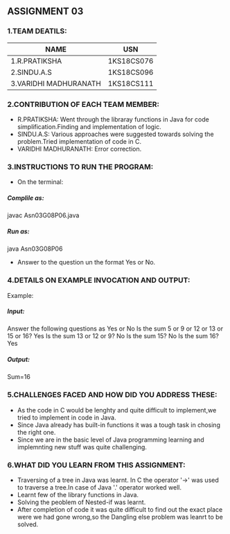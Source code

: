 ## ASSIGNMENT 03

### 1.TEAM DEATILS:

|     NAME              |      USN      |
|-----------------------|---------------|
| 1.R.PRATIKSHA         |  1KS18CS076   |
| 2.SINDU.A.S           |  1KS18CS096   |
| 3.VARIDHI MADHURANATH |  1KS18CS111   |

### 2.CONTRIBUTION OF EACH TEAM MEMBER:
* R.PRATIKSHA:
Went through the libraray functions in Java for code simplification.Finding and implementation of logic. 
* SINDU.A.S:
Various approaches were suggested towards solving the problem.Tried implementation of code in C.
* VARIDHI MADHURANATH:
Error correction.

### 3.INSTRUCTIONS TO RUN THE PROGRAM:
* On the terminal:
##### Complile as:
javac Asn03G08P06.java
##### Run as:
java Asn03G08P06
* Answer to the question un the format Yes or No.

### 4.DETAILS ON EXAMPLE INVOCATION AND OUTPUT:
Example:
##### Input:
Answer the following questions as Yes or No
Is the sum 5 or 9 or 12 or 13 or 15 or 16?
Yes
Is the sum 13 or 12 or 9?
No
Is the sum 15?
No
Is the sum 16?
Yes
##### Output:
Sum=16


### 5.CHALLENGES FACED AND HOW DID YOU ADDRESS THESE:
* As the code in C would be lenghty and quite difficult to implement,we tried to implement in code in Java.
* Since Java already has built-in functions it was a tough task in chosing the right one.
* Since we are in the basic level of Java programming learning and implemnting new stuff was quite challenging.

### 6.WHAT DID YOU LEARN FROM THIS ASSIGNMENT:
* Traversing of a tree in Java was learnt.
In C the operator '->' was used to traverse a tree.In case of Java '.' operator worked well.
* Learnt few of the library functions in Java.
* Solving the peoblem of Nested-if was learnt.
* After completion of code it was quite difficult to find out the exact place were we had gone wrong,so the Dangling else problem was leanrt to be solved.







